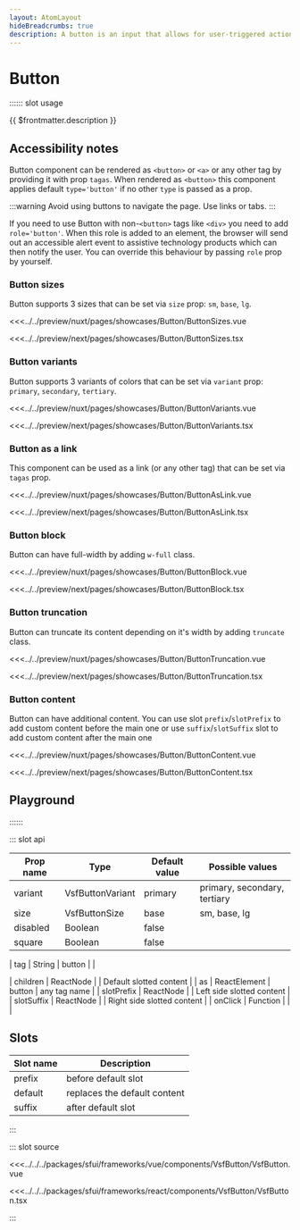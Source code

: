 ```yaml
---
layout: AtomLayout
hideBreadcrumbs: true
description: A button is an input that allows for user-triggered actions when clicked or pressed. Used for submitting a form, opening and closing a dialog or dropdowns, confirm and cancel an action.
---
```


# Button

:::::: slot usage

{{ $frontmatter.description }}

## Accessibility notes

Button component can be rendered as `<button>` or `<a>` or any other tag by providing it with prop <!-- vue -->`tag`<!-- end vue --><!-- react -->`as`<!-- end react -->. When rendered as `<button>` this component applies default `type='button'` if no other `type` is passed as a prop.

:::warning
Avoid using buttons to navigate the page. Use links or tabs.
:::

If you need to use Button with non-`<button>` tags like `<div>` you need to add `role='button'`. When this role is added to an element, the browser will send out an accessible alert event to assistive technology products which can then notify the user. You can override this behaviour by passing `role` prop by yourself.

### Button sizes

Button supports 3 sizes that can be set via `size` prop: `sm`, `base`, `lg`.

<Showcase showcase-name="Button/ButtonSizes" style="min-height:250px">

<!-- vue -->
<<<../../preview/nuxt/pages/showcases/Button/ButtonSizes.vue
<!-- end vue -->
<!-- react -->
<<<../../preview/next/pages/showcases/Button/ButtonSizes.tsx
<!-- end react -->
</Showcase>

### Button variants

Button supports 3 variants of colors that can be set via `variant` prop: `primary`, `secondary`, `tertiary`.

<Showcase showcase-name="Button/ButtonVariants" style="min-height:250px">

<!-- vue -->
<<<../../preview/nuxt/pages/showcases/Button/ButtonVariants.vue
<!-- end vue -->
<!-- react -->
<<<../../preview/next/pages/showcases/Button/ButtonVariants.tsx
<!-- end react -->
</Showcase>

### Button as a link

<!-- TODO: only one name per framework -->
This component can be used as a link (or any other tag) that can be set via <!-- vue -->`tag`<!-- end vue --><!-- react -->`as`<!-- end react --> prop.

<Showcase showcase-name="Button/ButtonAsLink" style="min-height:250px">

<!-- vue -->
<<<../../preview/nuxt/pages/showcases/Button/ButtonAsLink.vue
<!-- end vue -->
<!-- react -->
<<<../../preview/next/pages/showcases/Button/ButtonAsLink.tsx
<!-- end react -->
</Showcase>

### Button block

Button can have full-width by adding `w-full` class.

<Showcase showcase-name="Button/ButtonBlock">

<!-- vue -->
<<<../../preview/nuxt/pages/showcases/Button/ButtonBlock.vue
<!-- end vue -->
<!-- react -->
<<<../../preview/next/pages/showcases/Button/ButtonBlock.tsx
<!-- end react -->
</Showcase>

### Button truncation

Button can truncate its content depending on it's width by adding `truncate` class.

<Showcase showcase-name="Button/ButtonTruncation">

<!-- vue -->
<<<../../preview/nuxt/pages/showcases/Button/ButtonTruncation.vue
<!-- end vue -->
<!-- react -->
<<<../../preview/next/pages/showcases/Button/ButtonTruncation.tsx
<!-- end react -->
</Showcase>

### Button content

Button can have additional content. You can use slot `prefix`/`slotPrefix` to add custom content before the main one or use `suffix`/`slotSuffix` slot to add custom content after the main one

<Showcase showcase-name="Button/ButtonContent" style="min-height:250px">

<!-- vue -->
<<<../../preview/nuxt/pages/showcases/Button/ButtonContent.vue
<!-- end vue -->
<!-- react -->
<<<../../preview/next/pages/showcases/Button/ButtonContent.tsx
<!-- end react -->
</Showcase>

## Playground

<Generate />
::::::

::: slot api

| Prop name | Type                | Default value | Possible values                    |
| --------- | ------------------- | ------------- | ---------------------------------- |
| variant   | VsfButtonVariant    | primary       | primary, secondary, tertiary       |
| size      | VsfButtonSize       | base          | sm, base, lg                       |
| disabled  | Boolean             | false         |                                    |
| square    | Boolean             | false         |                                    |
<!-- vue -->
| tag       | String              | button        |                                    |
<!-- end vue -->
<!-- react -->
| children   | ReactNode          |               | Default slotted content            |
| as         | ReactElement       | button        | any tag name                       |
| slotPrefix | ReactNode          |               | Left side slotted content          |
| slotSuffix | ReactNode          |               | Right side slotted content         |
| onClick    | Function           |               |                                    |
<!-- end react -->

<!-- vue -->
## Slots

| Slot name | Description                  |
| --------- | ---------------------------- |
| prefix    | before default slot          |
| default   | replaces the default content |
| suffix    | after default slot           |
<!-- end vue -->

:::

::: slot source
<SourceCode>
<!-- vue -->
<<<../../../packages/sfui/frameworks/vue/components/VsfButton/VsfButton.vue
<!-- end vue -->
<!-- react -->
<<<../../../packages/sfui/frameworks/react/components/VsfButton/VsfButton.tsx
<!-- end react -->
</SourceCode>
:::
